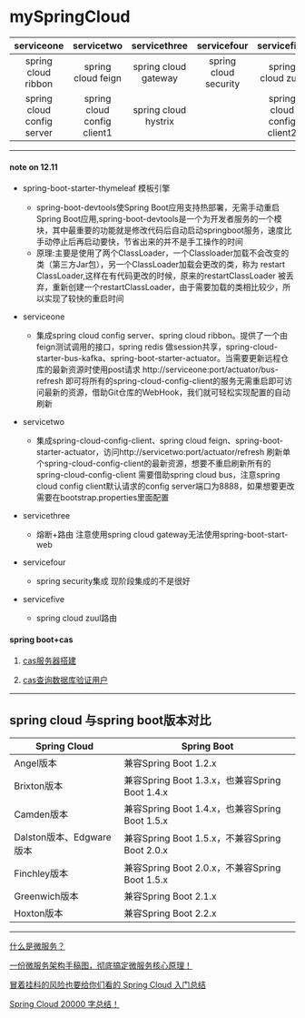 # mySpringCloud
|         serviceone         |         servicetwo          |     servicethree     |      servicefour      |         servicefive         |
| :------------------------: | :-------------------------: | :------------------: | :-------------------: | :-------------------------: |
|    spring cloud ribbon     |     spring cloud feign      | spring cloud gateway | spring cloud security |      spring cloud zuul      |
| spring cloud config server | spring cloud config client1 | spring cloud hystrix |                       | spring cloud config client2 |

***
#### note on 12.11
- spring-boot-starter-thymeleaf 模板引擎
  - spring-boot-devtools使Spring Boot应用支持热部署，无需手动重启Spring Boot应用,spring-boot-devtools是一个为开发者服务的一个模块，其中最重要的功能就是修改代码后自动启动springboot服务，速度比手动停止后再启动要快，节省出来的并不是手工操作的时间
  - 原理:主要是使用了两个ClassLoader，一个Classloader加载不会改变的类（第三方Jar包），另一个ClassLoader加载会更改的类，称为  restart ClassLoader,这样在有代码更改的时候，原来的restartClassLoader 被丢弃，重新创建一个restartClassLoader，由于需要加载的类相比较少，所以实现了较快的重启时间

- serviceone
  - 集成spring cloud config server、spring cloud ribbon。提供了一个由feign测试调用的接口，spring redis 做session共享，spring-cloud-starter-bus-kafka、spring-boot-starter-actuator。当需要更新远程仓库的最新资源时使用post请求 http://serviceone:port/actuator/bus-refresh 即可将所有的spring-cloud-config-client的服务无需重启即可访问最新的资源，借助Git仓库的WebHook，我们就可轻松实现配置的自动刷新
  
- servicetwo
  
  - 集成spring-cloud-config-client、spring cloud feign、spring-boot-starter-actuator，访问http://servicetwo:port/actuator/refresh 刷新单个spring-cloud-config-client的最新资源，想要不重启刷新所有的spring-cloud-config-client 需要借助spring cloud bus，注意spring cloud config client默认请求的config server端口为8888，如果想要更改需要在bootstrap.properties里面配置
  
- servicethree
  - 熔断+路由 注意使用spring cloud gateway无法使用spring-boot-start-web
  
- servicefour
  - spring security集成 现阶段集成的不是很好
  
- servicefive 
  - spring cloud zuul路由

#### spring boot+cas
1. [cas服务器搭建](https://blog.csdn.net/lhc0512/article/details/82466246)

2. [cas查询数据库验证用户](https://blog.csdn.net/zzy730913/article/details/80825800)



------


## spring cloud 与spring boot版本对比

| Spring Cloud             | Spring Boot                                    |
| ------------------------ | ---------------------------------------------- |
| Angel版本                | 兼容Spring Boot 1.2.x                          |
| Brixton版本              | 兼容Spring Boot 1.3.x，也兼容Spring Boot 1.4.x |
| Camden版本               | 兼容Spring Boot 1.4.x，也兼容Spring Boot 1.5.x |
| Dalston版本、Edgware版本 | 兼容Spring Boot 1.5.x，不兼容Spring Boot 2.0.x |
| Finchley版本             | 兼容Spring Boot 2.0.x，不兼容Spring Boot 1.5.x |
| Greenwich版本            | 兼容Spring Boot 2.1.x                          |
| Hoxton版本               | 兼容Spring Boot 2.2.x                          |

------

[什么是微服务？](https://mp.weixin.qq.com/s/kMXob-m8rSGn4DcaJJPybA)

[一份微服务架构手稿图，彻底搞定微服务核心原理！](https://mp.weixin.qq.com/s/c3fQsf7oNOk9xfA95CtKHw)

[冒着挂科的风险也要给你们看的 Spring Cloud 入门总结](https://mp.weixin.qq.com/s/w0euDh5EpGrfppvbWXKeUw)

[Spring Cloud 20000 字总结！](https://mp.weixin.qq.com/s/34w6qqhEh8pFMMsL-X1dzg)

